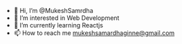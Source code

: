 - 👋 Hi, I’m @MukeshSamrdha
- 👀 I’m interested in Web Development
- 🌱 I’m currently learning Reactjs
- 📫 How to reach me  mukeshsamardhaginne@gmail.com
<!---
MukeshSamrdha/MukeshSamrdha is a ✨ special ✨ repository because its `README.md` (this file) appears on your GitHub profile.
You can click the Preview link to take a look at your changes.
--->
